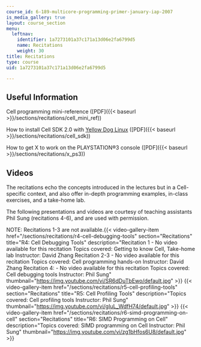 ```yaml
---
course_id: 6-189-multicore-programming-primer-january-iap-2007
is_media_gallery: true
layout: course_section
menu:
  leftnav:
    identifier: 1a7273101a37c171a13d06e2fa6799d5
    name: Recitations
    weight: 30
title: Recitations
type: course
uid: 1a7273101a37c171a13d06e2fa6799d5

---
```


Useful Information
------------------

Cell programming mini-reference ([PDF]({{< baseurl >}}/sections/recitations/cell_mini_ref))

How to install Cell SDK 2.0 with [Yellow Dog Linux](http://www.terrasoftsolutions.com/support/downloads/) ([PDF]({{< baseurl >}}/sections/recitations/cell_sdk))

How to get X to work on the PLAYSTATION®3 console ([PDF]({{< baseurl >}}/sections/recitations/x_ps3))

Videos
------

The recitations echo the concepts introduced in the lectures but in a Cell-specific context, and also offer in-depth programming examples, in-class exercises, and a take-home lab.

The following presentations and videos are courtesy of teaching assistants Phil Sung (recitations 4-6), and are used with permission.

NOTE: Recitations 1-3 are not available.{{< video-gallery-item href="/sections/recitations/r4-cell-debugging-tools" section="Recitations" title="R4: Cell Debugging Tools" description="Recitation 1 - No video available for this recitation Topics covered: Getting to know Cell, Take-home lab Instructor: David Zhang Recitation 2-3 - No video available for this recitation Topics covered: Cell programming hands-on Instructor: David Zhang Recitation 4: - No video available for this recitation Topics covered: Cell debugging tools Instructor: Phil Sung" thumbnail="https://img.youtube.com/vi/SR6dDuTbEwo/default.jpg" >}} {{< video-gallery-item href="/sections/recitations/r5-cell-profiling-tools" section="Recitations" title="R5: Cell Profiling Tools" description="Topics covered: Cell profiling tools Instructor: Phil Sung" thumbnail="https://img.youtube.com/vi/gIuL_WdfH74/default.jpg" >}} {{< video-gallery-item href="/sections/recitations/r6-simd-programming-on-cell" section="Recitations" title="R6: SIMD Programming on Cell" description="Topics covered: SIMD programming on Cell Instructor: Phil Sung" thumbnail="https://img.youtube.com/vi/zg1bHfos6U8/default.jpg" >}}